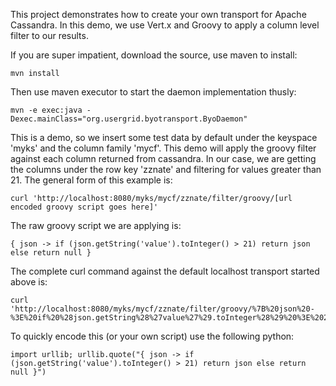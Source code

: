 This project demonstrates how to create your own transport for Apache Cassandra. In this demo, we use Vert.x and Groovy to apply a column level filter to our results. 

If you are super impatient, download the source, use maven to install:

    mvn install

Then use maven executor to start the daemon implementation thusly:

    mvn -e exec:java -Dexec.mainClass="org.usergrid.byotransport.ByoDaemon"

This is a demo, so we insert some test data by default under the keyspace 'myks' and the column family 'mycf'. This demo will apply the groovy filter against each column 
returned from cassandra. In our case, we are getting the columns under the row key 'zznate' and filtering for values greater than 21. The general form of this example is: 

    curl 'http://localhost:8080/myks/mycf/zznate/filter/groovy/[url encoded groovy script goes here]'

The raw groovy script we are applying is:

    { json -> if (json.getString('value').toInteger() > 21) return json else return null }

The complete curl command against the default localhost transport started above is:

    curl 'http://localhost:8080/myks/mycf/zznate/filter/groovy/%7B%20json%20-%3E%20if%20%28json.getString%28%27value%27%29.toInteger%28%29%20%3E%2021%29%20return%20json%20else%20return%20null%20%7D'

To quickly encode this (or your own script) use the following python:

    import urllib; urllib.quote("{ json -> if (json.getString('value').toInteger() > 21) return json else return null }")
